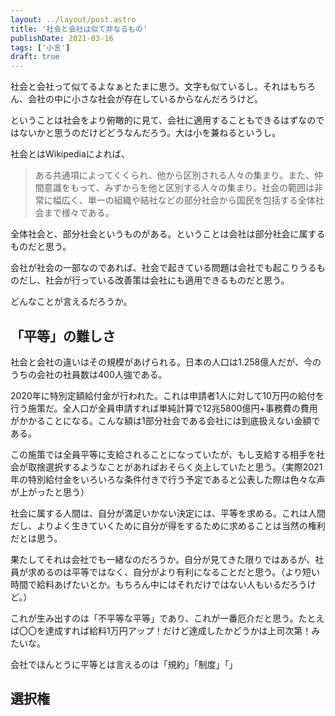 ```yaml
---
layout: ../layout/post.astro
title: '社会と会社は似て非なるもの'
publishDate: 2021-03-16
tags: ['小言']
draft: true
---
```


社会と会社って似てるよなぁとたまに思う。文字も似ているし。それはもちろん、会社の中に小さな社会が存在しているからなんだろうけど。

ということは社会をより俯瞰的に見て、会社に適用することもできるはずなのではないかと思うのだけどどうなんだろう。大は小を兼ねるというし。

社会とはWikipediaによれば、

> ある共通項によってくくられ、他から区別される人々の集まり。また、仲間意識をもって、みずからを他と区別する人々の集まり。社会の範囲は非常に幅広く、単一の組織や結社などの部分社会から国民を包括する全体社会まで様々である。

全体社会と、部分社会というものがある。ということは会社は部分社会に属するものだと思う。

会社が社会の一部なのであれば、社会で起きている問題は会社でも起こりうるものだし、社会が行っている改善策は会社にも適用できるものだと思う。

どんなことが言えるだろうか。

## 「平等」の難しさ

社会と会社の違いはその規模があげられる。日本の人口は1.258億人だが、今のうちの会社の社員数は400人強である。

2020年に特別定額給付金が行われた。これは申請者1人に対して10万円の給付を行う施策だ。全人口が全員申請すれば単純計算で12兆5800億円+事務費の費用がかかることになる。こんな額は1部分社会である会社には到底扱えない金額である。

この施策では全員平等に支給されることになっていたが、もし支給する相手を社会が取捨選択するようなことがあればおそらく炎上していたと思う。（実際2021年の特別給付金をいろいろな条件付きで行う予定であると公表した際は色々な声が上がったと思う）

社会に属する人間は、自分が満足いかない決定には、平等を求める。これは人間だし、よりよく生きていくために自分が得をするために求めることは当然の権利だとは思う。

果たしてそれは会社でも一緒なのだろうか。自分が見てきた限りではあるが、社員が求めるのは平等ではなく、自分がより有利になることだと思う。（より短い時間で給料あげたいとか。もちろん中にはそれだけではない人もいるだろうけど。）

これが生み出すのは「不平等な平等」であり、これが一番厄介だと思う。たとえば〇〇を達成すれば給料1万円アップ！だけど達成したかどうかは上司次第！みたいな。

会社でほんとうに平等とは言えるのは「規約」「制度」「」

## 選択権
